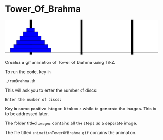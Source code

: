 Tower_Of_Brahma
===============

<img style="float: middle" src = "https://raw.githubusercontent.com/sivaramambikasaran/Tower_Of_Brahma/master/animationTowerOfBrahma.gif" width=750>

Creates a gif animation of Tower of Brahma using TikZ.

To run the code, key in

	./runBrahma.sh

This will ask you to enter the number of discs:

	Enter the number of discs: 

Key in some positive integer. It takes a while to generate the images. This is to be addressed later.

The folder titled `images` contains all the steps as a separate image.

The file titled `animationTowerOfBrahma.gif` contains the animation.